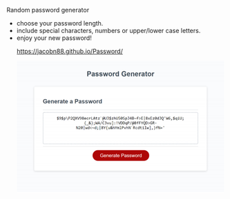 Random password generator

<ul>
  <li>choose your password length.</li>
  <li>include special characters, numbers or upper/lower case letters.</li>
  <li>enjoy your new password!</li>
  
  https://jacobn88.github.io/Password/
  
  ![](images/randomPassword.png)

